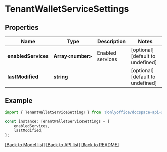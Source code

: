 # TenantWalletServiceSettings


## Properties

Name | Type | Description | Notes
------------ | ------------- | ------------- | -------------
**enabledServices** | **Array&lt;number&gt;** | Enabled services | [optional] [default to undefined]
**lastModified** | **string** |  | [optional] [default to undefined]

## Example

```typescript
import { TenantWalletServiceSettings } from '@onlyoffice/docspace-api-sdk';

const instance: TenantWalletServiceSettings = {
    enabledServices,
    lastModified,
};
```

[[Back to Model list]](../README.md#documentation-for-models) [[Back to API list]](../README.md#documentation-for-api-endpoints) [[Back to README]](../README.md)
